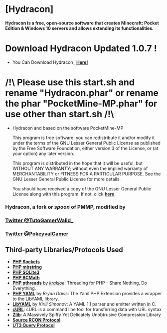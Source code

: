 # [Hydracon]

__Hydracon is a free, open-source software that creates Minecraft: Pocket Edition & Windows 10 servers and allows extending its functionalities.__

# Download Hydracon Updated 1.0.7 !
 - You Can Download Hydracon_ __[Here!](https://github.com/E-DevPM/Stable-Phar-Hydracon/)__

# /!\ Please use this start.sh and rename "Hydracon.phar" or rename the phar "PocketMine-MP.phar" for use other  than start.sh  /!\

- Hydracon and based on the software PocketMine-MP

	This program is free software: you can redistribute it and/or modify
	it under the terms of the GNU Lesser General Public License as published by
	the Free Software Foundation, either version 3 of the License, or
	(at your option) any later version.

	This program is distributed in the hope that it will be useful,
	but WITHOUT ANY WARRANTY; without even the implied warranty of
	MERCHANTABILITY or FITNESS FOR A PARTICULAR PURPOSE.  See the
	GNU Lesser General Public License for more details.

	You should have received a copy of the GNU Lesser General Public License
	along with this program.  If not, click __[here](http://www.gnu.org/licenses/)__.


### Hydracon, a fork or *spoon* of PMMP, modified by

### [Twitter @TutoGamerWalid_](https://twitter.com/TutoGamerWalid/)

### [Twitter @PokeyvalGamer](https://twitter.com/PokeyvalGamer/)

## Third-party Libraries/Protocols Used
* __[PHP Sockets](http://php.net/manual/en/book.sockets.php)__
* __[PHP mbstring](http://php.net/manual/en/book.mbstring.php)__
* __[PHP SQLite3](http://php.net/manual/en/book.sqlite3.php)__
* __[PHP BCMath](http://php.net/manual/en/book.bc.php)__
* __[PHP pthreads](http://pthreads.org/)__ by _[krakjoe](https://github.com/krakjoe)_: Threading for PHP - Share Nothing, Do Everything.
* __[PHP YAML](https://code.google.com/p/php-yaml/)__ by _Bryan Davis_: The Yaml PHP Extension provides a wrapper to the LibYAML library.
* __[LibYAML](http://pyyaml.org/wiki/LibYAML)__ by _Kirill Simonov_: A YAML 1.1 parser and emitter written in C.
* __[cURL](http://curl.haxx.se/)__: cURL is a command line tool for transferring data with URL syntax
* __[Zlib](http://www.zlib.net/)__: A Massively Spiffy Yet Delicately Unobtrusive Compression Library
* __[Source RCON Protocol](https://developer.valvesoftware.com/wiki/Source_RCON_Protocol)__
* __[UT3 Query Protocol](http://wiki.unrealadmin.org/UT3_query_protocol)__
